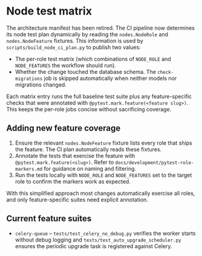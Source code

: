 # Node test matrix

The architecture manifest has been retired. The CI pipeline now determines its
node test plan dynamically by reading the `nodes.NodeRole` and
`nodes.NodeFeature` fixtures. This information is used by
`scripts/build_node_ci_plan.py` to publish two values:

- The per-role test matrix (which combinations of `NODE_ROLE` and
  `NODE_FEATURES` the workflow should run).
- Whether the change touched the database schema. The `check-migrations` job is
  skipped automatically when neither models nor migrations changed.

Each matrix entry runs the full baseline test suite plus any feature-specific
checks that were annotated with `@pytest.mark.feature(<feature slug>)`. This
keeps the per-role jobs concise without sacrificing coverage.

## Adding new feature coverage

1. Ensure the relevant `nodes.NodeFeature` fixture lists every role that ships
   the feature. The CI plan automatically reads these fixtures.
2. Annotate the tests that exercise the feature with
   `@pytest.mark.feature(<slug>)`. Refer to
   `docs/development/pytest-role-markers.md` for guidance on naming and
   filtering.
3. Run the tests locally with `NODE_ROLE` and `NODE_FEATURES` set to the target
   role to confirm the markers work as expected.

With this simplified approach most changes automatically exercise all roles,
and only feature-specific suites need explicit annotation.

## Current feature suites

- `celery-queue` – `tests/test_celery_no_debug.py` verifies the worker starts
  without debug logging and `tests/test_auto_upgrade_scheduler.py` ensures the
  periodic upgrade task is registered against Celery.
